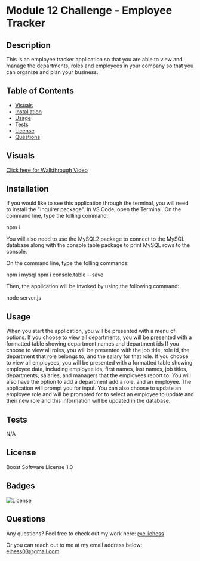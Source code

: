 # Module 12 Challenge - Employee Tracker

## Description

This is an employee tracker application so that you are able to view and manage the departments, roles and employees in your company so that you can organize and plan your business. 


## Table of Contents 

- [Visuals](#visuals)
- [Installation](#installation)
- [Usage](#usage)
- [Tests](#tests)
- [License](#license)
- [Questions](#questions)

## Visuals


[Click here for Walkthrough Video](https://user-images.githubusercontent.com/118075347/222014372-94060e8a-50ca-4904-af50-27a12bc9a043.mp4)


## Installation

If you would like to see this application through the terminal, you will need to install the "Inquirer package".
In VS Code, open the Terminal. 
On the command line, type the folling command:

npm i 

You will also need to use the MySQL2 package to connect to the MySQL database along with the console.table package to print MySQL rows to the console.

On the command line, type the folling commands:

npm i mysql 
npm i console.table --save 

Then, the application will be invoked by using the following command:

node server.js

## Usage

When you start the application, you will be presented with a menu of options. If you choose to view all departments, you will be presented with a formatted table showing department names and department ids
If you choose to view all roles, you will be presented with the job title, role id, the department that role belongs to, and the salary for that role. If you choose to view all employees, you will be presented with a formatted table showing employee data, including employee ids, first names, last names, job titles, departments, salaries, and managers that the employees report to. You will also have the option to add a department add a role, and an employee. The application will prompt you for input. You can also choose to update an employee role and will be prompted for to select an employee to update and their new role and this information will be updated in the database.

## Tests 

N/A

## License

Boost Software License 1.0

## Badges

[![License](https://img.shields.io/badge/License-Boost_1.0-lightblue.svg)](https://www.boost.org/LICENSE_1_0.txt)

## Questions 

Any questions? 
Feel free to check out my work here:
[@elliehess](@elliehess)

Or you can reach out to me at my email address below:
elhess03@gmail.com
